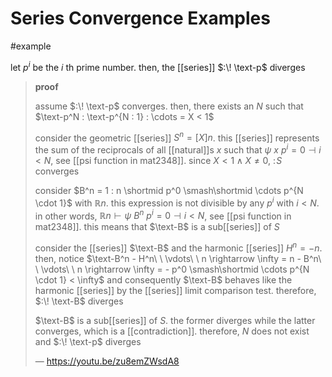 # Series Convergence Examples

#example

let $p^i$ be the $i$ th prime number. then, the [[series]] $:\! \text-p$ diverges

> **proof**
>
> assume $:\! \text-p$ converges. then, there exists an $N$ such that $\text-p^N : \text-p^{N : 1} : \cdots = X < 1$
>
> consider the geometric [[series]] $S^n = [X]n$. this [[series]] represents the sum of the reciprocals of all [[natural]]s $x$ such that $\psi\ x\ p^i = 0 \dashv i < N$, see [[psi function in mat2348]]. since $X < 1 \land X \ne 0$, $:\! S$ converges
>
> consider $B^n = 1 : n \shortmid p^0 \smash\shortmid \cdots p^{N \cdot 1}$ with $\mathbb R n$. this expression is not divisible by any $p^i$ with $i < N$. in other words, $\mathbb R n \vdash \psi\ B^n\ p^i = 0 \dashv i < N$, see [[psi function in mat2348]]. this means that $\text-B$ is a sub[[series]] of $S$
>
> consider the [[series]] $\text-B$ and the harmonic [[series]] $H^n = -n$. then, notice $\text-B^n - H^n\ \ \vdots\ \ n \rightarrow \infty = n - B^n\ \ \vdots\ \ n \rightarrow \infty = - p^0 \smash\shortmid \cdots p^{N \cdot 1} < \infty$ and consequently $\text-B$ behaves like the harmonic [[series]] by the [[series]] limit comparison test. therefore, $:\! \text-B$ diverges
>
> $\text-B$ is a sub[[series]] of $S$. the former diverges while the latter converges, which is a [[contradiction]]. therefore, $N$ does not exist and $:\! \text-p$ diverges
>
> &mdash; <https://youtu.be/zu8emZWsdA8>
